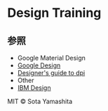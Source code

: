Design Training
================

## 参照

* Google Material Design
 * [Google Design](http://www.google.com/design/)
 * [Designer's guide to dpi](http://sebastien-gabriel.com/designers-guide-to-dpi/)
* Other
 * [IBM Design](http://www.ibm.com/design/)
 
MIT © Sota Yamashita

